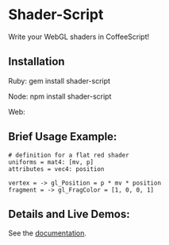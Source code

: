 # Shader-Script

Write your WebGL shaders in CoffeeScript!

## Installation

Ruby:
    gem install shader-script

Node:
    npm install shader-script
  
Web:
    <script type="text/javascript"
            src="https://github.com/sinisterchipmunk/shader-script/tree/master/doc/shader-script.js">
    </script>
    
## Brief Usage Example:

    # definition for a flat red shader
    uniforms = mat4: [mv, p]
    attributes = vec4: position

    vertex = -> gl_Position = p * mv * position
    fragment = -> gl_FragColor = [1, 0, 0, 1]

## Details and Live Demos:

See the [documentation](http://sinisterchipmunk.github.com/shader-script).

